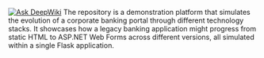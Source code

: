 [![Ask DeepWiki](https://deepwiki.com/badge.svg)](https://deepwiki.com/BoweyLou/InteractiveDocumentation)
The repository is a demonstration platform that simulates the evolution of a corporate banking portal through different technology stacks. It showcases how a legacy banking application might progress from static HTML to ASP.NET Web Forms across different versions, all simulated within a single Flask application. 
